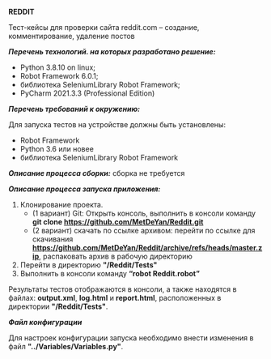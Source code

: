 **REDDIT**

Тест-кейсы для проверки сайта reddit.com – создание, комментирование, удаление постов

***Перечень технологий. на которых разработано решение:***
- Python 3.8.10 on linux;
- Robot Framework 6.0.1;
- библиотека SeleniumLibrary Robot Framework;
- PyCharm 2021.3.3 (Professional Edition)

***Перечень требований к окружению:***

Для запуска тестов на устройстве должны быть установлены:
- Robot Framework
- Python 3.6 или новее
- библиотека SeleniumLibrary Robot Framework

***Описание процесса сборки:***
сборка не требуется

***Описание процесса запуска приложения:***
1. Клонирование проекта.
    - (1 вариант) Git: Открыть консоль, выполнить в консоли команду **git clone https://github.com/MetDeYan/Reddit.git**
    - (2 вариант) скачать по ссылке архивом: перейти по ссылке для скачивания **https://github.com/MetDeYan/Reddit/archive/refs/heads/master.zip**, распаковать архив в рабочую директорию
2. Перейти в директорию  **"/Reddit/Tests"**
3. Выполнить в консоли команду **“robot Reddit.robot”**

Результаты тестов отображаются в консоли, а также находятся в файлах: **output.xml**, **log.html** и **report.html**, расположенных в директории **"/Reddit/Tests"**.

***Файл конфигурации***

Для настроек конфигурации запуска необходимо внести изменения в файл **"../Variables/Variables.py"**.
